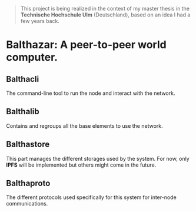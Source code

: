 > This project is being realized in the context of my master thesis in the
> **Technische Hochschule Ulm** (Deutschland), based on an idea I had a few years back.

# Balthazar: A peer-to-peer world computer.

## Balthacli

The command-line tool to run the node and interact with the network.

## Balthalib

Contains and regroups all the base elements to use the network.

## Balthastore

This part manages the different storages used by the system.
For now, only **IPFS** will be implemented but others might come in the future.

## Balthaproto

The different protocols used specifically for this system for inter-node communications.